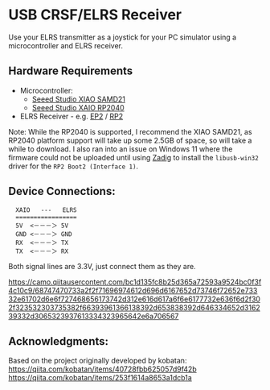 USB CRSF/ELRS Receiver
======================

Use your ELRS transmitter as a joystick for your PC simulator using a 
microcontroller and ELRS receiver.


## Hardware Requirements
 - Microcontroller: 
   - [Seeed Studio XIAO SAMD21](https://www.seeedstudio.com/Seeeduino-XIAO-Arduino-Microcontroller-SAMD21-Cortex-M0+-p-4426.html)
   - [Seeed Studio XAIO RP2040](https://www.seeedstudio.com/XIAO-RP2040-v1-0-p-5026.html)
 - ELRS Receiver - e.g. [EP2](http://www.happymodel.cn/index.php/2021/04/10/happymodel-2-4g-expresslrs-elrs-nano-series-receiver-module-pp-rx-ep1-rx-ep2-rx) / 
                        [RP2](https://www.radiomasterrc.com/products/rp2-expresslrs-2-4ghz-nano-receiver)

Note: While the RP2040 is supported, I recommend the XIAO SAMD21, as RP2040 
platform support will take up some 2.5GB of space, so will take a while to 
download. I also ran into an issue on Windows 11 where the firmware could not 
be uploaded until using [Zadig](https://zadig.akeo.ie/) to install the 
`libusb-win32` driver for the `RP2 Boot2 (Interface 1)`.


## Device Connections: 

```
  XAIO   ---   ELRS
  =================
  5V  <－－－＞ 5V
  GND <－－－＞ GND
  RX  <－－－＞ TX
  TX  <－－－＞ RX
```
Both signal lines are 3.3V, just connect them as they are.

https://camo.qiitausercontent.com/bc1d135fc8b25d365a72593a9524bc0f3f4c10c9/68747470733a2f2f71696974612d696d6167652d73746f72652e73332e61702d6e6f727468656173742d312e616d617a6f6e6177732e636f6d2f302f323532303735382f66393961366138392d653838392d646334652d316239332d3065323937613334323965642e6a706567


## Acknowledgments:

Based on the project originally developed by kobatan:
https://qiita.com/kobatan/items/40728fbb625057d9f42b
https://qiita.com/kobatan/items/253f1614a8653a1dcb1a
